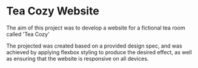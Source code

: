 # Tea Cozy Website

The aim of this project was to develop a website for a fictional tea room called 'Tea Cozy'

The projected was created based on a provided design spec, and was achieved by applying flexbox styling to produce the desired effect, as well as ensuring that the website is responsive on all devices.